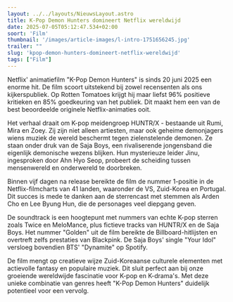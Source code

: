 ```yaml
---
layout: ../../layouts/NieuwsLayout.astro
title: K-Pop Demon Hunters domineert Netflix wereldwijd
date: 2025-07-05T05:12:47.534+02:00
soort: 'Film'
thumbnail: '/images/article-images/l-intro-1751656245.jpg'
trailer: ""
slug: 'kpop-demon-hunters-domineert-netflix-wereldwijd'
tags: ["Film"]
---
```


Netflix' animatiefilm "K-Pop Demon Hunters" is sinds 20 juni 2025 een enorme
hit. De film scoort uitstekend bij zowel recensenten als ons kijkerspubliek. Op
Rotten Tomatoes krijgt hij maar liefst 96% positieve kritieken en 85%
goedkeuring van het publiek. Dit maakt hem een van de best beoordeelde originele
Netflix-animaties ooit.

Het verhaal draait om K-pop meidengroep HUNTR/X - bestaande uit Rumi, Mira en
Zoey. Zij zijn niet alleen artiesten, maar ook geheime demonjagers wiens muziek
de wereld beschermt tegen zielenstelende demonen. Ze staan onder druk van de
Saja Boys, een rivaliserende jongensband die eigenlijk demonische wezens
blijken. Hun mysterieuze leider Jinu, ingesproken door Ahn Hyo Seop, probeert de
scheiding tussen mensenwereld en onderwereld te doorbreken.

Binnen vijf dagen na release bereikte de film de nummer 1-positie in de
Netflix-filmcharts van 41 landen, waaronder de VS, Zuid-Korea en Portugal. Dit
succes is mede te danken aan de sterrencast met stemmen als Arden Cho en Lee
Byung Hun, die de personages veel diepgang geven.

De soundtrack is een hoogtepunt met nummers van echte K-pop sterren zoals Twice
en MeloMance, plus fictieve tracks van HUNTR/X en de Saja Boys. Het nummer
"Golden" uit de film bereikte de Billboard-hitlijsten en overtreft zelfs
prestaties van Blackpink. De Saja Boys' single "Your Idol" versloeg bovendien
BTS' "Dynamite" op Spotify.

De film mengt op creatieve wijze Zuid-Koreaanse culturele elementen met
actievolle fantasy en populaire muziek. Dit sluit perfect aan bij onze groeiende
wereldwijde fascinatie voor K-pop en K-drama's. Met deze unieke combinatie van
genres heeft "K-Pop Demon Hunters" duidelijk potentieel voor een vervolg.